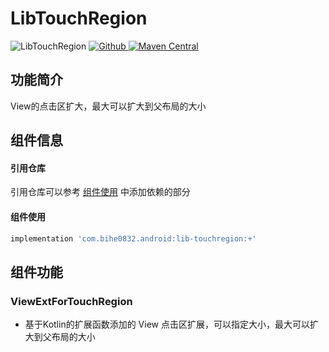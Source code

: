 # LibTouchRegion

![LibTouchRegion](https://img.shields.io/badge/AndroidAppFactory-LibTouchRegion-brightgreen)
[ ![Github](https://img.shields.io/badge/Github-LibTouchRegion-brightgreen?style=social) ](https://github.com/bihe0832/AndroidAppFactory/tree/master/LibTouchRegion)
[ ![Maven Central](https://img.shields.io/maven-central/v/com.bihe0832.android/lib-touchregion)](https://search.maven.org/artifact/com.bihe0832.android/lib-touchregion)


## 功能简介

View的点击区扩大，最大可以扩大到父布局的大小

## 组件信息

#### 引用仓库

引用仓库可以参考 [组件使用](./../start.md) 中添加依赖的部分

#### 组件使用

```groovy
implementation 'com.bihe0832.android:lib-touchregion:+'
```

## 组件功能

### ViewExtForTouchRegion

- 基于Kotlin的扩展函数添加的 View 点击区扩展，可以指定大小，最大可以扩大到父布局的大小